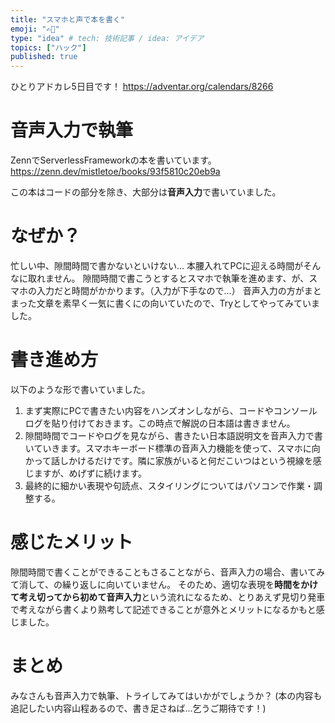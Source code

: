 ```yaml
---
title: "スマホと声で本を書く"
emoji: "✍🏻"
type: "idea" # tech: 技術記事 / idea: アイデア
topics: ["ハック"]
published: true
---
```


ひとりアドカレ5日目です！
https://adventar.org/calendars/8266

# 音声入力で執筆

ZennでServerlessFrameworkの本を書いています。
https://zenn.dev/mistletoe/books/93f5810c20eb9a

この本はコードの部分を除き、大部分は**音声入力**で書いていました。

# なぜか？

忙しい中、隙間時間で書かないといけない…
本腰入れてPCに迎える時間がそんなに取れません。
隙間時間で書こうとするとスマホで執筆を進めます、が、スマホの入力だと時間がかかります。（入力が下手なので…）
音声入力の方がまとまった文章を素早く一気に書くにの向いていたので、Tryとしてやってみていました。

# 書き進め方

以下のような形で書いていました。

1. まず実際にPCで書きたい内容をハンズオンしながら、コードやコンソールログを貼り付けておきます。この時点で解説の日本語は書きません。
2. 隙間時間でコードやログを見ながら、書きたい日本語説明文を音声入力で書いていきます。スマホキーボード標準の音声入力機能を使って、スマホに向かって話しかけるだけです。隣に家族がいると何だこいつはという視線を感じますが、めげずに続けます。
3. 最終的に細かい表現や句読点、スタイリングについてはパソコンで作業・調整する。

# 感じたメリット

隙間時間で書くことができることもさることながら、音声入力の場合、書いてみて消して、の繰り返しに向いていません。
そのため、適切な表現を**時間をかけて考え切ってから初めて音声入力**という流れになるため、とりあえず見切り発車で考えながら書くより熟考して記述できることが意外とメリットになるかもと感じました。

# まとめ

みなさんも音声入力で執筆、トライしてみてはいかがでしょうか？
(本の内容も追記したい内容山程あるので、書き足さねば…乞うご期待です！)